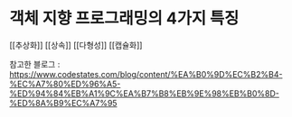 # 객체 지향 프로그래밍의 4가지 특징
[[추상화]]
[[상속]]
[[다형성]]
[[캡슐화]]






참고한 블로그 : https://www.codestates.com/blog/content/%EA%B0%9D%EC%B2%B4-%EC%A7%80%ED%96%A5-%ED%94%84%EB%A1%9C%EA%B7%B8%EB%9E%98%EB%B0%8D-%ED%8A%B9%EC%A7%95

